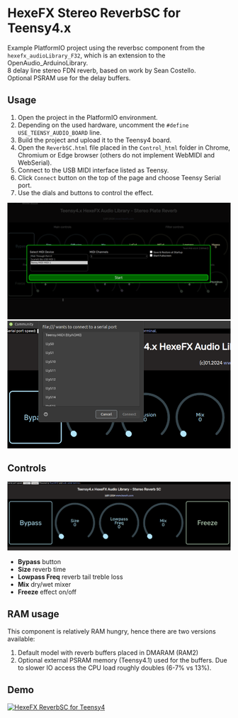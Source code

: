# HexeFX Stereo ReverbSC for Teensy4.x  
Example PlatformIO project using the reverbsc component from the `hexefx_audioLibrary_F32`, which is an extension to the OpenAudio_ArduinoLibrary.  
8 delay line stereo FDN reverb, based on work by Sean Costello.  
Optional PSRAM use for the delay buffers.  
## Usage  
1. Open the project in the PlatformIO environment.
2. Depending on the used hardware, uncomment the `#define USE_TEENSY_AUDIO_BOARD` line.
3. Build the project and upload it to the Teensy4 board.
4. Open the `ReverbSC.html` file placed in the `Control_html` folder in Chrome, Chromium or Edge browser (others do not implement WebMIDI and WebSerial).
5. Connect to the USB MIDI interface listed as Teensy.  
6. Click `Connect` button on the top of the page and choose Teensy Serial port.
7. Use the dials and buttons to control the effect.  
 
![Choose MIDI interface](../img/WebMIDI_open.png)  
![Open the Serial Port](../img/WebSerial_open.png)  

## Controls  
![Controls](../img/ReverbSC_ctrl.gif)  

* **Bypass** button
* **Size** reverb time
* **Lowpass Freq** reverb tail treble loss
* **Mix** dry/wet mixer
* **Freeze** effect on/off 

## RAM usage  
This component is relatively RAM hungry, hence there are two versions available:  
1. Default model with reverb buffers placed in DMARAM (RAM2)
2. Optional external PSRAM memory (Teensy4.1) used for the buffers. Due to slower IO access the CPU load roughly doubles (6-7% vs 13%).  

## Demo 
[![HexeFX ReverbSC for Teensy4](http://img.youtube.com/vi/rLYGGqewINw/0.jpg)](https://www.youtube.com/watch?v=rLYGGqewINw)  
